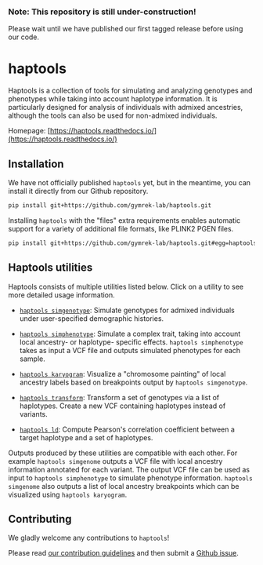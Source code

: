 ### Note: This repository is still under-construction!
Please wait until we have published our first tagged release before using our code.

# haptools

Haptools is a collection of tools for simulating and analyzing genotypes and phenotypes while taking into account haplotype information. It is particularly designed for analysis of individuals with admixed ancestries, although the tools can also be used for non-admixed individuals.

Homepage: [https://haptools.readthedocs.io/](https://haptools.readthedocs.io/)

## Installation

We have not officially published `haptools` yet, but in the meantime, you can install it directly from our Github repository.
```bash
pip install git+https://github.com/gymrek-lab/haptools.git
```
Installing `haptools` with the "files" extra requirements enables automatic support for a variety of additional file formats, like PLINK2 PGEN files.
```bash
pip install git+https://github.com/gymrek-lab/haptools.git#egg=haptools[files]
````

## Haptools utilities

Haptools consists of multiple utilities listed below. Click on a utility to see more detailed usage information.

* [`haptools simgenotype`](docs/commands/simgenotype.md): Simulate genotypes for admixed individuals under user-specified demographic histories. 

* [`haptools simphenotype`](https://haptools.readthedocs.io/en/latest/commands/simphenotype.html): Simulate a complex trait, taking into account local ancestry- or haplotype- specific effects. `haptools simphenotype` takes as input a VCF file and outputs simulated phenotypes for each sample.

* [`haptools karyogram`](docs/commands/karyogram.md): Visualize a "chromosome painting" of local ancestry labels based on breakpoints output by `haptools simgenotype`.

* [`haptools transform`](https://haptools.readthedocs.io/en/latest/commands/transform.html): Transform a set of genotypes via a list of haplotypes. Create a new VCF containing haplotypes instead of variants.

* [`haptools ld`](https://haptools.readthedocs.io/en/latest/commands/ld.html): Compute Pearson's correlation coefficient between a target haplotype and a set of haplotypes.

Outputs produced by these utilities are compatible with each other. For example
`haptools simgenome` outputs a VCF file with local ancestry information annotated for each variant. The output VCF file can be used as input to `haptools simphenotype` to simulate phenotype information. `haptools simgenome` also outputs a list of local ancestry breakpoints which can be visualized using `haptools karyogram`. 

## Contributing

We gladly welcome any contributions to `haptools`!

Please read [our contribution guidelines](https://haptools.readthedocs.io/en/latest/project_info/contributing.html) and then submit a [Github issue](https://github.com/gymrek-lab/haptools/issues).
